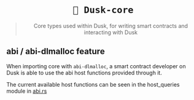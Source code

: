 <div align="center">

# `🧬 Dusk-core`

> Core types used within Dusk, for writing smart contracts and interacting with Dusk
</div>

## abi / abi-dlmalloc feature

When importing core with `abi-dlmalloc`, a smart contract developer on Dusk is able to use the abi host functions provided through it.

The current available host functions can be seen in the host_queries module in [abi.rs](./src/abi.rs) 
